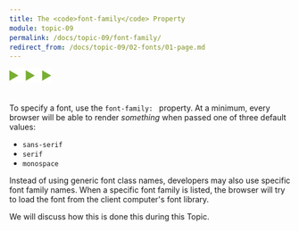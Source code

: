```yaml
---
title: The <code>font-family</code> Property
module: topic-09
permalink: /docs/topic-09/font-family/
redirect_from: /docs/topic-09/02-fonts/01-page.md
---
```


<img src="./../../../img/arrow-divider.svg" style="width: 75px; border: none; margin: 0px 0 20px 0" />

To specify a font, use the `font-family: ` property. At a minimum, every browser will be able to render _something_ when passed one of three default values:

- `sans-serif`
- `serif`
- `monospace`

<div class="codepen-embed">
  <p data-height="400" data-theme-id="30567" data-slug-hash="RLzBbm" data-default-tab="css,result" data-user="Media-Ed-Online" data-embed-version="2" data-pen-title="[Topic-08] Including Fonts, Pt. 1" class="codepen"></p>
</div>

Instead of using generic font class names, developers may also use specific font family names. When a specific font family is listed, the browser will try to load the font from the client computer's font library.

We will discuss how this is done this during this Topic.

